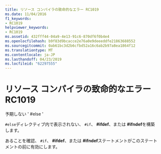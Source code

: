 ```yaml
---
title: リソース コンパイラの致命的なエラー RC1019
ms.date: 11/04/2016
f1_keywords:
- RC1019
helpviewer_keywords:
- RC1019
ms.assetid: 432fff44-04a9-4e13-91c6-870df6f0b4e4
ms.openlocfilehash: b9f83d9bcacce2e76a0e9deeeddfe21863688552
ms.sourcegitcommit: 0ab61bc3d2b6cfbd52a16c6ab2b97a8ea1864f12
ms.translationtype: MT
ms.contentlocale: ja-JP
ms.lasthandoff: 04/23/2019
ms.locfileid: "62297555"
---
```

# <a name="resource-compiler-fatal-error-rc1019"></a>リソース コンパイラの致命的なエラー RC1019

予期しない ' #else '

`#else`ディレクティブ内で表示されない、 `#if`、 **#ifdef**、または **#ifndef**を構築します。

あることを確認、 `#if`、 **#ifdef**、または **#ifndef**ステートメントがこのステートメントの前に有効にします。